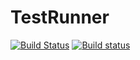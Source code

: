 # TestRunner

[![Build Status](https://travis-ci.org/gdziadkiewicz/TestRunner.jl.svg?branch=master)](https://travis-ci.org/gdziadkiewicz/TestRunner.jl)
[![Build status](https://ci.appveyor.com/api/projects/status/0drjlovtb2t0txq8?svg=true)](https://ci.appveyor.com/project/Zwei1666/testrunner-jl)

